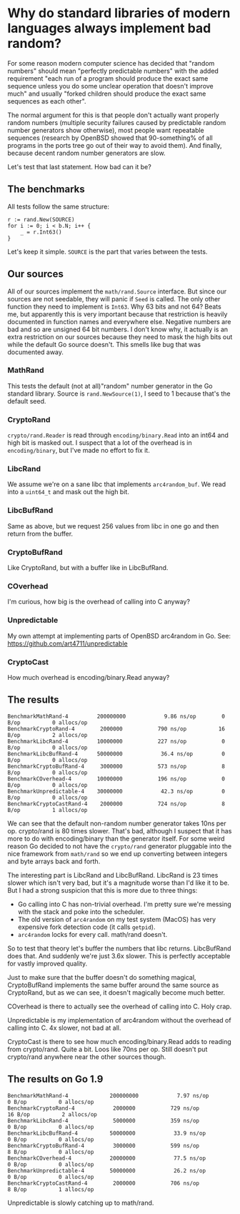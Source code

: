# Why do standard libraries of modern languages always implement bad random? #

For some reason modern computer science has decided that "random
numbers" should mean "perfectly predictable numbers" with the added
requirement "each run of a program should produce the exact same
sequence unless you do some unclear operation that doesn't improve
much" and usually "forked children should produce the exact same
sequences as each other".

The normal argument for this is that people don't actually want
properly random numbers (multiple security failures caused by
predictable random number generators show otherwise), most people want
repeatable sequences (research by OpenBSD showed that 90-something% of
all programs in the ports tree go out of their way to avoid them). And
finally, because decent random number generators are slow.

Let's test that last statement. How bad can it be?

## The benchmarks ##

All tests follow the same structure:

    r := rand.New(SOURCE)
    for i := 0; i < b.N; i++ {
    	_ = r.Int63()
    }

Let's keep it simple. `SOURCE` is the part that varies between the
tests.

## Our sources ##

All of our sources implement the `math/rand.Source` interface. But
since our sources are not seedable, they will panic if `Seed` is
called. The only other function they need to implement is `Int63`. Why
63 bits and not 64? Beats me, but apparently this is very important
because that restriction is heavily documented in function names and
everywhere else. Negative numbers are bad and so are unsigned 64 bit
numbers. I don't know why, it actually is an extra restriction on our
sources because they need to mask the high bits out while the default
Go source doesn't. This smells like bug that was documented away.

### MathRand ###

This tests the default (not at all)"random" number generator in the Go
standard library. Source is `rand.NewSource(1)`, I seed to 1 because
that's the default seed.

### CryptoRand ###

`crypto/rand.Reader` is read through `encoding/binary.Read` into an
int64 and high bit is masked out. I suspect that a lot of the overhead
is in `encoding/binary`, but I've made no effort to fix it.

### LibcRand ###

We assume we're on a sane libc that implements `arc4random_buf`. We
read into a `uint64_t` and mask out the high bit.

### LibcBufRand ###

Same as above, but we request 256 values from libc in one go and then
return from the buffer.

### CryptoBufRand ###

Like CryptoRand, but with a buffer like in LibcBufRand.

### COverhead ###

I'm curious, how big is the overhead of calling into C anyway?

### Unpredictable ###

My own attempt at implementing parts of OpenBSD arc4random in Go.
See: https://github.com/art4711/unpredictable

### CryptoCast ###

How much overhead is encoding/binary.Read anyway?

## The results ##

    BenchmarkMathRand-4     	200000000	         9.86 ns/op	       0 B/op	       0 allocs/op
    BenchmarkCryptoRand-4   	 2000000	       790 ns/op	      16 B/op	       2 allocs/op
    BenchmarkLibcRand-4     	10000000	       227 ns/op	       0 B/op	       0 allocs/op
    BenchmarkLibcBufRand-4  	50000000	        36.4 ns/op	       0 B/op	       0 allocs/op
    BenchmarkCryptoBufRand-4	 3000000	       573 ns/op	       8 B/op	       0 allocs/op
    BenchmarkCOverhead-4    	10000000	       196 ns/op	       0 B/op	       0 allocs/op
    BenchmarkUnpredictable-4	30000000	        42.3 ns/op	       0 B/op	       0 allocs/op
    BenchmarkCryptoCastRand-4	 2000000	       724 ns/op	       8 B/op	       1 allocs/op

We can see that the default non-random number generator takes 10ns per
op. crypto/rand is 80 times slower. That's bad, although I suspect
that it has more to do with encoding/binary than the generator itself.
For some weird reason Go decided to not have the `crypto/rand`
generator pluggable into the nice framework from `math/rand` so we end
up converting between integers and byte arrays back and forth.

The interesting part is LibcRand and LibcBufRand. LibcRand is 23 times
slower which isn't very bad, but it's a magnitude worse than I'd like
it to be. But I had a strong suspicion that this is more due to three
things:

 - Go calling into C has non-trivial overhead. I'm pretty sure we're
   messing with the stack and poke into the scheduler.
 - The old version of `arc4random` on my test system (MacOS) has
   very expensive fork detection code (it calls `getpid`).
 - `arc4random` locks for every call. math/rand doesn't.

So to test that theory let's buffer the numbers that libc returns.
LibcBufRand does that. And suddenly we're just 3.6x slower. This is
perfectly acceptable for vastly improved quality.

Just to make sure that the buffer doesn't do something magical,
CryptoBufRand implements the same buffer around the same source as
CryptoRand, but as we can see, it doesn't magically become much
better.

COverhead is there to actually see the overhead of calling into
C. Holy crap.

Unpredictable is my implementation of arc4random without the
overhead of calling into C. 4x slower, not bad at all.

CryptoCast is there to see how much encoding/binary.Read adds to
reading from crypto/rand. Quite a bit. Loos like 70ns per op. Still
doesn't put crypto/rand anywhere near the other sources though.

## The results on Go 1.9 ##

    BenchmarkMathRand-4         	200000000	         7.97 ns/op	       0 B/op	       0 allocs/op
    BenchmarkCryptoRand-4       	 2000000	       729 ns/op	      16 B/op	       2 allocs/op
    BenchmarkLibcRand-4         	 5000000	       359 ns/op	       0 B/op	       0 allocs/op
    BenchmarkLibcBufRand-4      	50000000	        33.9 ns/op	       0 B/op	       0 allocs/op
    BenchmarkCryptoBufRand-4    	 3000000	       599 ns/op	       8 B/op	       0 allocs/op
    BenchmarkCOverhead-4        	20000000	        77.5 ns/op	       0 B/op	       0 allocs/op
    BenchmarkUnpredictable-4    	50000000	        26.2 ns/op	       0 B/op	       0 allocs/op
    BenchmarkCryptoCastRand-4   	 2000000	       706 ns/op	       8 B/op	       1 allocs/op

Unpredictable is slowly catching up to math/rand.
